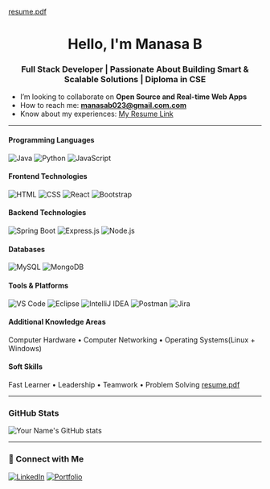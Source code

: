[resume.pdf](https://github.com/user-attachments/files/20628049/resume.pdf)
<h1 align="center">Hello, I'm Manasa B</h1>
<h3 align="center">Full Stack Developer | Passionate About Building Smart & Scalable Solutions | Diploma in CSE</h3>

-  I’m looking to collaborate on **Open Source and Real-time Web Apps**
-  How to reach me: **manasab023@gmail.com.com**
- Know about my experiences: [My Resume Link]((https://github.com/manasab23/manasab23/blob/main/Manasa_B_Resume.pdf))

---

#### Programming Languages  
![Java](https://img.shields.io/badge/Java-ED8B00?style=flat&logo=java&logoColor=white)
![Python](https://img.shields.io/badge/Python-3670A0?style=flat&logo=python&logoColor=white)
![JavaScript](https://img.shields.io/badge/JavaScript-F7DF1E?style=flat&logo=javascript&logoColor=black)

#### Frontend Technologies  
![HTML](https://img.shields.io/badge/HTML5-E34F26?style=flat&logo=html5&logoColor=white)
![CSS](https://img.shields.io/badge/CSS3-1572B6?style=flat&logo=css3&logoColor=white)
![React](https://img.shields.io/badge/React-20232A?style=flat&logo=react&logoColor=61DAFB)
![Bootstrap](https://img.shields.io/badge/Bootstrap-563d7c?style=flat&logo=bootstrap&logoColor=white)


####  Backend Technologies  
![Spring Boot](https://img.shields.io/badge/Spring_Boot-6DB33F?style=flat&logo=spring-boot&logoColor=white)
![Express.js](https://img.shields.io/badge/Express.js-000000?style=flat&logo=express&logoColor=white)
![Node.js](https://img.shields.io/badge/Node.js-339933?style=flat&logo=node.js&logoColor=white)


#### Databases  
![MySQL](https://img.shields.io/badge/MySQL-005C84?style=flat&logo=mysql&logoColor=white)
![MongoDB](https://img.shields.io/badge/MongoDB-4EA94B?style=flat&logo=mongodb&logoColor=white)


####  Tools & Platforms  
![VS Code](https://img.shields.io/badge/VS_Code-007ACC?style=flat&logo=visual-studio-code&logoColor=white)
![Eclipse](https://img.shields.io/badge/Eclipse-2C2255?style=flat&logo=eclipse&logoColor=white)
![IntelliJ IDEA](https://img.shields.io/badge/IntelliJ_IDEA-000000?style=flat&logo=intellij-idea&logoColor=white)
![Postman](https://img.shields.io/badge/Postman-FF6C37?style=flat&logo=postman&logoColor=white)
![Jira](https://img.shields.io/badge/Jira-0052CC?style=flat&logo=jira&logoColor=white)

#### Additional Knowledge Areas  
 Computer Hardware •  Computer Networking •  Operating Systems(Linux + Windows)

####  Soft Skills  
Fast Learner • Leadership • Teamwork • Problem Solving
[resume.pdf](https://github.com/user-attachments/files/20628054/resume.pdf)

---

### GitHub Stats
![Your Name's GitHub stats](https://github-readme-stats.vercel.app/api?username=yourusername&show_icons=true&theme=radical)

---

### 🔗 Connect with Me
[![LinkedIn](https://img.shields.io/badge/LinkedIn-blue?style=flat&logo=linkedin&logoColor=white)](https://linkedin.com/in/yourprofile)
[![Portfolio](https://img.shields.io/badge/Portfolio-black?style=flat&logo=github&logoColor=white)](https://yourportfolio.com)

